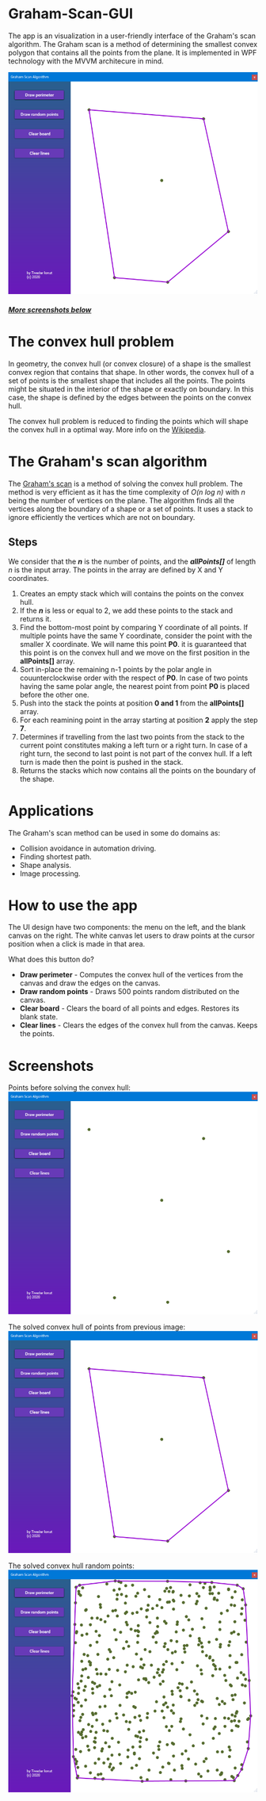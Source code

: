# Graham-Scan-GUI
The app is an visualization in a user-friendly interface  of the Graham's scan algorithm. The Graham scan is a method of determining the smallest convex polygon that contains all the points from the plane. It is implemented in WPF technology with the MVVM architecure in mind.

![Solved convex hull](Images/solvedHull.png)
##### [More screenshots below](#Screenshots)
# The convex hull problem
In geometry, the convex hull (or convex closure) of a shape is the smallest convex region that contains that shape. In other words, the convex hull of a set of points is the smallest shape that includes all the points. The points might be situated in the interior of the shape or exactly on boundary. In this case, the shape is defined by the edges between the points on the convex hull. 

The convex hull problem is reduced to finding the points which will shape the convex hull in a optimal way. More info on the [Wikipedia](https://en.wikipedia.org/wiki/Convex_hull).

# The Graham's scan algorithm
The [Graham's scan](https://en.wikipedia.org/wiki/Graham_scan) is a method of solving the convex hull problem. The method is very efficient as it has the time complexity of _O(n log n)_ with _n_ being the number of vertices on the plane. The algorithm finds all the vertices along the boundary of a shape or a set of points. It uses a stack to ignore efficiently the vertices which are not on boundary.

## Steps

We consider that the **_n_** is the number of points, and the **_allPoints[]_** of length _n_ is the input array. The points in the array are defined by X and Y coordinates. 

1. Creates an empty stack which will contains the points on the convex hull.
2. If the **_n_** is less or equal to 2, we add these points to the stack and returns it. 
3. Find the bottom-most point by comparing Y coordinate of all points. If multiple points have the same Y coordinate, consider the point with the smaller X coordinate. We will name this point **P0**. it is guaranteed that this point is on the convex hull and we move on the first position in the **allPoints[]** array.
4.   Sort in-place the remaining n-1 points by the polar angle in couunterclockwise order with the respect of **P0**. In case of two points having the same polar angle, the nearest point from point **P0** is placed before the other one. 
5. Push into the stack the points at position **0 and 1** from the **allPoints[]** array.
6. For each reamining point in the array starting at position **2** apply the step **7**.
7. Determines if travelling from the last two points from the stack to the current point constitutes making a left turn or a right turn. In case of a right turn, the second to last point is not part of the convex hull.  If a left turn is made then the point is pushed in the stack.
8. Returns the stacks which now contains all the points on the boundary of the shape. 
# Applications
The Graham's scan method can be used in some do domains as:

* Collision avoidance in automation driving. 
* Finding shortest path.
* Shape analysis.
* Image processing.

# How to use the app
The UI design have two components: the menu on the left, and the blank canvas on the right. The white canvas let users to draw points at the cursor position when a click is made in that area.

What does this button do?
* __Draw perimeter__  - Computes the convex hull of the vertices from the canvas and draw the edges on the canvas.
* __Draw random points__  - Draws 500 points random distributed on the canvas. 
* __Clear board__ - Clears the board of all points and edges. Restores its blank state.
* __Clear lines__ - Clears the edges of the convex hull from the canvas. Keeps the points. 

# <a name="Screenshots"></a>Screenshots
Points before solving the convex hull:
![Points on canvas](Images/drawnPoints.png)

The solved convex hull of points from previous image:
![Solved hull](Images/solvedHull.png)

The solved convex hull random points:
![Random points solved](Images/solvedforrandompoints.png)
